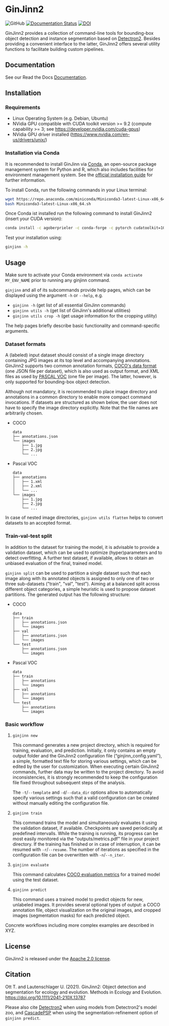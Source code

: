 # GinJinn2

![GitHub](https://img.shields.io/github/license/agoberprieler/ginjinn_development)
[![Documentation Status](https://readthedocs.org/projects/ginjinn2/badge/?version=latest)](https://ginjinn2.readthedocs.io/en/latest/?badge=latest)
[![DOI](https://zenodo.org/badge/360878209.svg)](https://zenodo.org/badge/latestdoi/360878209)

GinJinn2 provides a collection of command-line tools for bounding-box object detection and instance segmentation based on [Detectron2](https://github.com/facebookresearch/detectron2).
Besides providing a convenient interface to the latter, GinJinn2 offers several utility functions to facilitate building custom pipelines.

## Documentation

See our Read the Docs [Documentation](https://ginjinn2.readthedocs.io/en/latest/).

## Installation
### Requirements
- Linux Operating System (e.g. Debian, Ubuntu)
- NVidia GPU compatible with CUDA toolkit version >= 9.2 (compute capability >= 3; see https://developer.nvidia.com/cuda-gpus)
- NVidia GPU driver installed (https://www.nvidia.com/en-us/drivers/unix/)

### Installation via Conda
It is recommended to install GinJinn via [Conda](https://docs.conda.io/en/latest/), an open-source package management system for Python and R, which also includes facilities for environment management system. See the [official installation guide](https://conda.io/projects/conda/en/latest/user-guide/install/linux.html) for further information.

To install Conda, run the following commands in your Linux terminal:
```bash
wget https://repo.anaconda.com/miniconda/Miniconda3-latest-Linux-x86_64.sh
bash Miniconda3-latest-Linux-x86_64.sh
```

Once Conda ist installed run the following command to install GinJinn2 (insert your CUDA version):
```bash
conda install -c agoberprieler -c conda-forge -c pytorch cudatoolkit=10.1 ginjinn2
```

Test your installation using:
```bash
ginjinn -h
```

## Usage
Make sure to activate your Conda environment via `conda activate MY_ENV_NAME` prior to running any ginjinn command.


`ginjinn` and all of its subcommands provide help pages, which can be displayed using the argument `-h` or `--help`, e.g.

- `ginjinn -h` (get list of all essential GinJinn commands)
- `ginjinn utils -h` (get list of GinJinn's additional utilities)
- `ginjinn utils crop -h` (get usage information for the cropping utility)

The help pages briefly describe basic functionality and command-specific arguments.


### Dataset formats

A (labeled) input dataset should consist of a single image directory containing JPG images at its top level and accompanying annotations. GinJinn2 supports two common annotation formats, [COCO's data format](https://cocodataset.org/#format-data) (one JSON file per dataset), which is also used as output format, and XML files as used by [PASCAL VOC](http://host.robots.ox.ac.uk/pascal/VOC/) (one file per image). The latter, however, is only supported for bounding-box object detection.

Although not mandatory, it is recommended to place image directory and annotations in a common directory to enable more compact command invocations. If datasets are structured as shown below, the user does not have to specify the image directory explicitly. Note that the file names are arbitrarily chosen.

- COCO

  ```
  data
  ├── annotations.json
  └── images
      ├── 1.jpg
      ├── 2.jpg
      └── ...
  ```

- Pascal VOC

  ```
  data
  ├── annotations
  │   ├── 1.xml
  │   ├── 2.xml
  │   └── ...
  └── images
      ├── 1.jpg
      ├── 2.jpg
      └── ...
  ```

In case of nested image directories, `ginjinn utils flatten` helps to convert datasets to an accepted format.

### Train-val-test split
In addition to the dataset for training the model, it is advisable to provide a validation dataset, which can be used to optimize (hyper)parameters and to detect overfitting. A further test dataset, if available, allows to obtain an unbiased evaluation of the final, trained model.

`ginjinn split` can be used to partition a single dataset such that each image along with its annotated objects is assigned to only one of two or three sub-datasets ("train", "val", "test"). Aiming at a balanced split across different object categories, a simple heuristic is used to propose dataset partitions. The generated output has the following structure:

- COCO

  ```
  data
  ├── train
  │   ├── annotations.json
  │   └── images
  ├── val
  │   ├── annotations.json
  │   └── images
  └── test
      ├── annotations.json
      └── images
  ```

- Pascal VOC

  ```
  data
  ├── train
  │   ├── annotations
  │   └── images
  ├── val
  │   ├── annotations
  │   └── images
  └── test
      ├── annotations
      └── images
  ```

### Basic workflow

1. `ginjinn new`

	This command generates a new project directory, which is required for training, evaluation, and prediction. Initially, it only contains an empty output folder and the GinJinn2 configuration file (“ginjinn_config.yaml”), a simple, formatted text file for storing various settings, which can be edited by the user for customization. When executing certain GinJinn2 commands, further data may be written to the project directory. To avoid inconsistencies, it is strongly recommended to keep the configuration file fixed throughout subsequent steps of the analysis.

    The `-t`/`--template` and `-d`/`--data_dir` options allow to automatically specify various settings such that a valid configuration can be created without manually editing the configuration file.

2. `ginjinn train`

    This command trains the model and simultaneously evaluates it using the validation dataset, if available. Checkpoints are saved periodically at predefined intervalls. While the training is running, its progress can be most easily monitored via the "outputs/metrics.pdf" file in your project directory.
  If the training has finished or in case of interruption, it can be resumed with `-r`/`--resume`. The number of iterations as specified in the configuration file can be overwritten with `-n`/`--n_iter`.

3. `ginjinn evaluate`

    This command calculates [COCO evaluation metrics](https://cocodataset.org/#detection-eval) for a trained model using the test dataset.

4. `ginjinn predict`

    This command uses a trained model to predict objects for new, unlabeled images. It provides several optional types of output: a COCO annotation file, object visualization on the original images, and cropped images (segmentation masks) for each predicted object.


Concrete workflows including more complex examples are described in XYZ.

## License

GinJinn2 is released under the [Apache 2.0 license](LICENSE).

## Citation

Ott T. and Lautenschlager U. (2021). GinJinn2: Object detection and segmentation for ecology and evolution. Methods in Ecology and Evolution. https://doi.org/10.1111/2041-210X.13787

Please also cite [Detectron2](https://github.com/facebookresearch/detectron2) when using models from Detectron2's model zoo, and [CascadePSP](https://github.com/hkchengrex/CascadePSP) when using the segmentation-refinement option of `ginjinn predict`.
